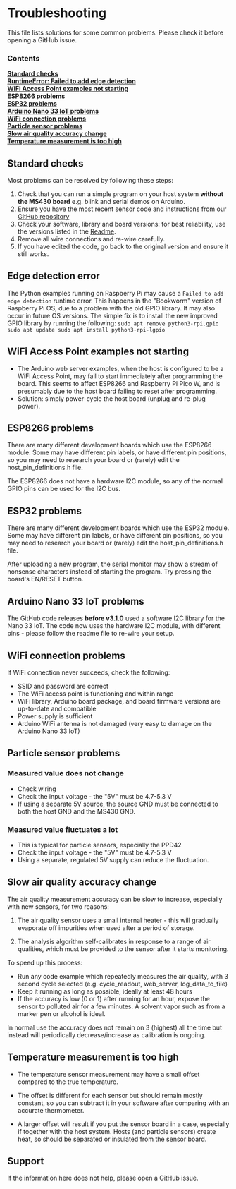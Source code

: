 # Troubleshooting

<!-- PLEASE NOTE: this document is formatted in Markdown and is best read using a suitable viewer -->

This file lists solutions for some common problems. Please check it before opening a GitHub issue.

### Contents
**[Standard checks](#standard-checks)**<br>
**[RuntimeError: Failed to add edge detection](#edge-detection-error)**<br>
**[WiFi Access Point examples not starting](#wifi-access-point-examples-not-starting)**<br>
**[ESP8266 problems](#esp8266-problems)**<br>
**[ESP32 problems](#esp32-problems)**<br>
**[Arduino Nano 33 IoT problems](#arduino-nano-33-iot-problems)**<br>
**[WiFi connection problems](#wifi-connection-problems)**<br>
**[Particle sensor problems](#particle-sensor-problems)**<br>
**[Slow air quality accuracy change](#slow-air-quality-accuracy-change)**<br>
**[Temperature measurement is too high](#temperature-measurement-is-too-high)**<br>


## Standard checks

Most problems can be resolved by following these steps:

1. Check that you can run a simple program on your host system **without the MS430 board** e.g. blink and serial demos on Arduino.
2. Ensure you have the most recent sensor code and instructions from our [GitHub repository](https://www.github.com/metriful/sensor)
3. Check your software, library and board versions: for best reliability, use the versions listed in the [Readme](README.md#library-and-software-versions).
4. Remove all wire connections and re-wire carefully.
5. If you have edited the code, go back to the original version and ensure it still works.


## Edge detection error

The Python examples running on Raspberry Pi may cause a ```Failed to add edge detection``` runtime error. This happens in the "Bookworm" version of Raspberry Pi OS, due to a problem with the old GPIO library. It may also occur in future OS versions. The simple fix is to install the new improved GPIO library by running the following:
	```
	sudo apt remove python3-rpi.gpio
	sudo apt update
	sudo apt install python3-rpi-lgpio
	```


## WiFi Access Point examples not starting

* The Arduino web server examples, when the host is configured to be a WiFi Access Point, may fail to start immediately after programming the board. This seems to affect ESP8266 and Raspberry Pi Pico W, and is presumably due to the host board failing to reset after programming.
* Solution: simply power-cycle the host board (unplug and re-plug power).


## ESP8266 problems

There are many different development boards which use the ESP8266 module. Some may have different pin labels, or have different pin positions, so you may need to research your board or (rarely) edit the host_pin_definitions.h file.

The ESP8266 does not have a hardware I2C module, so any of the normal GPIO pins can be used for the I2C bus. 


## ESP32 problems

There are many different development boards which use the ESP32 module. Some may have different pin labels, or have different pin positions, so you may need to research your board or (rarely) edit the host_pin_definitions.h file.

After uploading a new program, the serial monitor may show a stream of nonsense characters instead of starting the program. Try pressing the board's EN/RESET button.


## Arduino Nano 33 IoT problems

The GitHub code releases **before v3.1.0** used a software I2C library for the Nano 33 IoT. The code now uses the hardware I2C module, with different pins - please follow the readme file to re-wire your setup.


## WiFi connection problems

If WiFi connection never succeeds, check the following:
* SSID and password are correct
* The WiFi access point is functioning and within range
* WiFi library, Arduino board package, and board firmware versions are up-to-date and compatible
* Power supply is sufficient
* Arduino WiFi antenna is not damaged (very easy to damage on the Arduino Nano 33 IoT)


## Particle sensor problems

### Measured value does not change
* Check wiring 
* Check the input voltage - the "5V" must be 4.7-5.3 V
* If using a separate 5V source, the source GND must be connected to both the host GND and the MS430 GND.

### Measured value fluctuates a lot
* This is typical for particle sensors, especially the PPD42
* Check the input voltage - the "5V" must be 4.7-5.3 V
* Using a separate, regulated 5V supply can reduce the fluctuation.


## Slow air quality accuracy change

The air quality measurement accuracy can be slow to increase, especially with new sensors, for two reasons:

1. The air quality sensor uses a small internal heater - this will gradually evaporate off impurities when used after a period of storage. 

2. The analysis algorithm self-calibrates in response to a range of air qualities, which must be provided to the sensor after it starts monitoring.

To speed up this process:

* Run any code example which repeatedly measures the air quality, with 3 second cycle selected (e.g. cycle_readout, web_server, log_data_to_file)
* Keep it running as long as possible, ideally at least 48 hours
* If the accuracy is low (0 or 1) after running for an hour, expose the sensor to polluted air for a few minutes. A solvent vapor such as from a marker pen or alcohol is ideal.

In normal use the accuracy does not remain on 3 (highest) all the time but instead will periodically decrease/increase as calibration is ongoing.


## Temperature measurement is too high

* The temperature sensor measurement may have a small offset compared to the true temperature.

* The offset is different for each sensor but should remain mostly constant, so you can subtract it in your software after comparing with an accurate thermometer.

* A larger offset will result if you put the sensor board in a case, especially if together with the host system. Hosts (and particle sensors) create heat, so should be separated or insulated from the sensor board. 



## Support

If the information here does not help, please open a GitHub issue.

